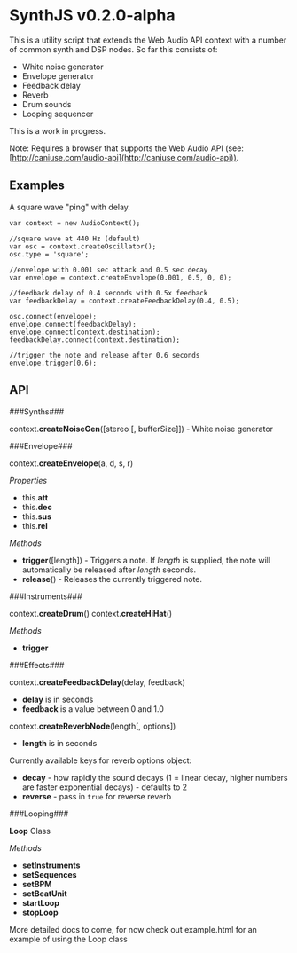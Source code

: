 SynthJS v0.2.0-alpha
===================

This is a utility script that extends the Web Audio API context with a number of common synth and DSP nodes. So far this consists of:

* White noise generator
* Envelope generator
* Feedback delay
* Reverb
* Drum sounds
* Looping sequencer

This is a work in progress.

Note: Requires a browser that supports the Web Audio API (see: [http://caniuse.com/audio-api](http://caniuse.com/audio-api)).

Examples
--------

A square wave "ping" with delay.

    var context = new AudioContext();

    //square wave at 440 Hz (default)
    var osc = context.createOscillator();
    osc.type = 'square';

    //envelope with 0.001 sec attack and 0.5 sec decay
    var envelope = context.createEnvelope(0.001, 0.5, 0, 0);

    //feedback delay of 0.4 seconds with 0.5x feedback
    var feedbackDelay = context.createFeedbackDelay(0.4, 0.5);

    osc.connect(envelope);
    envelope.connect(feedbackDelay);
    envelope.connect(context.destination);
    feedbackDelay.connect(context.destination);

    //trigger the note and release after 0.6 seconds
    envelope.trigger(0.6);
	
API
----

###Synths###

context.**createNoiseGen**([stereo [, bufferSize]]) - White noise generator

###Envelope###

context.**createEnvelope**(a, d, s, r)

*Properties*

* this.**att**
* this.**dec**
* this.**sus**
* this.**rel**

*Methods*

* **trigger**([length]) - Triggers a note. If *length* is supplied, the note will automatically be released after *length* seconds.
* **release**() - Releases the currently triggered note.

###Instruments###

context.**createDrum**()
context.**createHiHat**()

*Methods*

* **trigger**

###Effects###

context.**createFeedbackDelay**(delay, feedback)

* **delay** is in seconds
* **feedback** is a value between 0 and 1.0

context.**createReverbNode**(length[, options])

* **length** is in seconds

Currently available keys for reverb options object:
* **decay** - how rapidly the sound decays (1 = linear decay, higher numbers are faster exponential decays) - defaults to 2
* **reverse** - pass in `true` for reverse reverb

###Looping###

**Loop** Class

*Methods*

* **setInstruments**
* **setSequences**
* **setBPM**
* **setBeatUnit**
* **startLoop**
* **stopLoop**

More detailed docs to come, for now check out example.html for an example of using the Loop class
